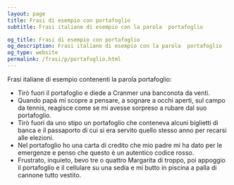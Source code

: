 ```yaml
---
layout: page
title: Frasi di esempio con portafoglio 
subtitle: Frasi italiane di esempio con la parola  portafoglio

og_title: Frasi di esempio con portafoglio 
og_description: Frasi italiane di esempio con la parola  portafoglio
og_type: website
permalink: /frasi/p/portafoglio.html
---
```


Frasi italiane di esempio contenenti la parola portafoglio:


- Tirò fuori il portafoglio e diede a Cranmer una banconota da venti.
- Quando papà mi scopre a pensare, a sognare a occhi aperti, sul campo da tennis, reagisce come se mi avesse sorpreso a rubare dal suo portafoglio.
- Tirò fuori da uno stipo un portafoglio che conteneva alcuni biglietti di banca e il passaporto di cui si era servito quello stesso anno per recarsi alle elezioni.
- Nel portafoglio ho una carta di credito che mio padre mi ha dato per le emergenze e penso che questo è un autentico codice rosso.
- Frustrato, inquieto, bevo tre o quattro Margarita di troppo, poi appoggio il portafoglio e il cellulare su una sedia e mi butto in piscina a palla di cannone tutto vestito.
